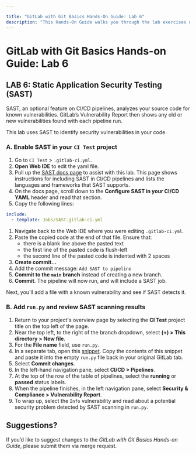 ```yaml
---

title: "GitLab with Git Basics Hands-On Guide: Lab 6"
description: "This Hands-On Guide walks you through the lab exercises used in the GitLab with Git Basics course."
---
```

# GitLab with Git Basics Hands-on Guide: Lab 6


## LAB 6: Static Application Security Testing (SAST)

SAST, an optional feature on CI/CD pipelines, analyzes your source code for known vulnerabilities. GitLab’s Vulnerability Report then shows any old or new vulnerabilities found with each pipeline run.

This lab uses SAST to identify security vulnerabilities in your code.

### A. Enable SAST in your `CI Test` project

1. Go to `CI Test` > `.gitlab-ci.yml`.
1. **Open Web IDE** to edit the yaml file.
1. Pull up the [SAST docs page](https://docs.gitlab.com/ee/user/application_security/sast/) to assist with this lab. This page shows instructions for including SAST in CI/CD pipelines and lists the languages and frameworks that SAST supports.
1. On the docs page, scroll down to the **Configure SAST in your CI/CD YAML** header and read that section.
1. Copy the following lines:

```yaml
include:
  - template: Jobs/SAST.gitlab-ci.yml
```

1. Navigate back to the Web IDE where you were editing `.gitlab-ci.yml`.
1. Paste the copied code at the end of that file. Ensure that:
   - there is a blank line above the pasted text
   - the first line of the pasted code is flush-left
   - the second line of the pasted code is indented with 2 spaces
1. **Create commit...**
1. Add the commit message: `Add SAST to pipeline`
1. **Commit to the `main` branch** instead of creating a new branch.
1. **Commit**. The pipeline will now run, and will include a SAST job.

Next, you'll add a file with a known vulnerability and see if SAST detects it.

### B. Add `run.py` and review SAST scanning results

1. Return to your project's overview page by selecting the **CI Test** project title on the top left of the page.
1. Near the top left, to the right of the branch dropdown, select **(+) > This directory > New file**.
1. For the **File name** field, use `run.py`.
1. In a separate tab, open this [snippet](https://ilt.gitlabtraining.cloud/professional-services-classes/gitlab-with-git-basics/gitlab-flow-demo/-/blob/master/run.py). Copy the contents of this snippet and paste it into the empty `run.py` file back in your original GitLab tab.
1. Select **Commit changes**.
1. In the left-hand navigation pane, select **CI/CD > Pipelines**.
1. At the top of the row of the table of pipelines, select the **running** or **passed** status labels.
1. When the pipeline finishes, in the left navigation pane, select **Security & Compliance > Vulnerability Report**.
1. To wrap up, select the `Info` vulnerability and read about a potential security problem detected by SAST scanning in `run.py`.

## Suggestions?

If you’d like to suggest changes to the *GitLab with Git Basics Hands-on Guide*, please submit them via merge request.
